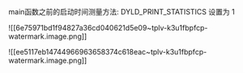 main函数之前的启动时间测量方法: DYLD_PRINT_STATISTICS 设置为 1

![[6e75971bd1f94827a36cd040621d5e09~tplv-k3u1fbpfcp-watermark.image.png]]

![[ee5117eb14744966963658374c618eac~tplv-k3u1fbpfcp-watermark.image.png]]